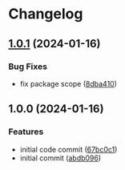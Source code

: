 # Changelog

## [1.0.1](https://github.com/ookkoouu/webext-storage/compare/v1.0.0...v1.0.1) (2024-01-16)


### Bug Fixes

* fix package scope ([8dba410](https://github.com/ookkoouu/webext-storage/commit/8dba4103a308e15390c88e03a10edf1dc112aeb1))

## 1.0.0 (2024-01-16)


### Features

* initial code commit ([67bc0c1](https://github.com/ookkoouu/webext-storage/commit/67bc0c1d0153a30a916b33692fbc0fd5829a0258))
* initial commit ([abdb096](https://github.com/ookkoouu/webext-storage/commit/abdb096dec658d8645a99ef3a6a3c92219e6dc42))
